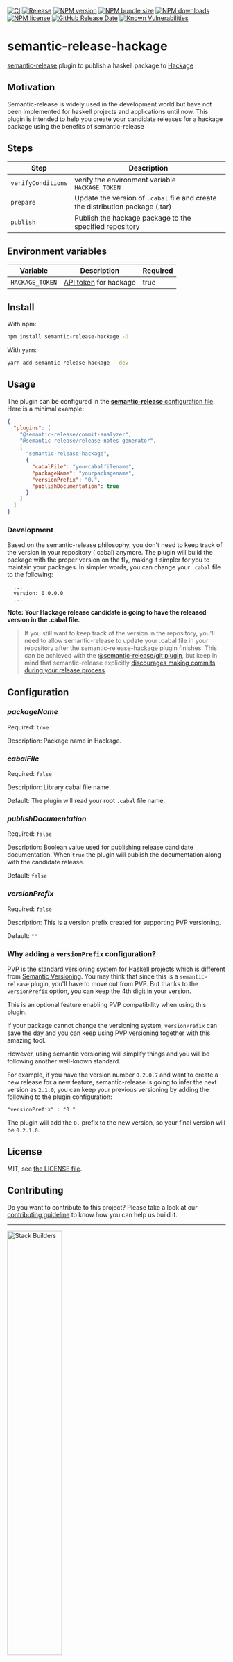 [![CI](https://github.com/stackbuilders/semantic-release-hackage/actions/workflows/ci.yml/badge.svg)](https://github.com/stackbuilders/semantic-release-hackage/actions/workflows/ci.yml)
[![Release](https://github.com/stackbuilders/semantic-release-hackage/actions/workflows/release.yml/badge.svg)](https://github.com/stackbuilders/semantic-release-hackage/actions/workflows/release.yml)
[![NPM version](https://img.shields.io/npm/v/semantic-release-hackage?logo=npm)](https://www.npmjs.com/package/semantic-release-hackage)
[![NPM bundle size](https://img.shields.io/bundlephobia/min/semantic-release-hackage)](https://www.npmjs.com/package/semantic-release-hackage)
[![NPM downloads](https://img.shields.io/npm/dm/semantic-release-hackage)](https://www.npmjs.com/package/semantic-release-hackage)
[![NPM license](https://img.shields.io/npm/l/semantic-release-hackage)](https://github.com/stackbuilders/semantic-release-hackage/blob/main/LICENSE)
[![GitHub Release Date](https://img.shields.io/github/release-date/stackbuilders/semantic-release-hackage)](https://github.com/stackbuilders/semantic-release-hackage/releases)
[![Known Vulnerabilities](https://snyk.io/test/github/stackbuilders/semantic-release-hackage/badge.svg)](https://snyk.io/test/github/stackbuilders/semantic-release-hackage)

# semantic-release-hackage

[semantic-release](https://semantic-release.gitbook.io/semantic-release/) plugin to publish a haskell package to [Hackage](https://hackage.haskell.org/)

## Motivation

Semantic-release is widely used in the development world but have not been implemented for haskell projects and applications until now. This plugin is intended to help you create your candidate releases for a hackage package using the benefits of semantic-release

## Steps

| Step               | Description                                                                    |
| ------------------ | ------------------------------------------------------------------------------ |
| `verifyConditions` | verify the environment variable `HACKAGE_TOKEN`                                |
| `prepare`          | Update the version of `.cabal` file and create the distribution package (.tar) |
| `publish`          | Publish the hackage package to the specified repository                        |

## Environment variables

| Variable        | Description                                                    | Required |
| --------------- | -------------------------------------------------------------- | -------- |
| `HACKAGE_TOKEN` | [API token](https://hackage.haskell.org/packages/) for hackage | true     |

## Install

With npm:

```sh
npm install semantic-release-hackage -D
```

With yarn:

```sh
yarn add semantic-release-hackage --dev
```

## Usage

The plugin can be configured in the [**semantic-release** configuration file](https://github.com/semantic-release/semantic-release/blob/master/docs/usage/configuration.md#configuration). Here is a minimal example:

```json
{
  "plugins": [
    "@semantic-release/commit-analyzer",
    "@semantic-release/release-notes-generator",
    [
      "semantic-release-hackage",
      {
        "cabalFile": "yourcabalfilename",
        "packageName": "yourpackagename",
        "versionPrefix": "0.",
        "publishDocumentation": true
      }
    ]
  ]
}
```

### Development
Based on the semantic-release philosophy, you don't need to keep track of the version in your repository (.cabal) anymore. The plugin will build the package with the proper version on the fly, making it simpler for you to maintain your packages. In simpler words, you can change your `.cabal` file to the following:

```cabal
  ...
  version: 0.0.0.0
  ...
```

__Note: Your Hackage release candidate is going to have the released version in the .cabal file.__

> If you still want to keep track of the version in the repository, you'll need to allow semantic-release to update your .cabal file in your repository after the semantic-release-hackage plugin finishes. This can be achieved with the [@semantic-release/git plugin](https://github.com/semantic-release/git), but keep in mind that semantic-release explicitly [discourages making commits during your release process](https://semantic-release.gitbook.io/semantic-release/support/faq#making-commits-during-the-release-process-adds-significant-complexity).

## Configuration

### _packageName_

Required: `true`

Description: Package name in Hackage.

### _cabalFile_

Required: `false`

Description: Library cabal file name.

Default: The plugin will read your root `.cabal` file name.

### _publishDocumentation_

Required: `false`

Description: Boolean value used for publishing release candidate documentation. When `true` the plugin will publish the documentation along with the candidate release.

Default: `false`

### _versionPrefix_

Required: `false`

Description: This is a version prefix created for supporting PVP versioning.

Default: `""`

### Why adding a `versionPrefix` configuration?

[PVP](https://pvp.haskell.org/) is the standard versioning system for Haskell projects which is different from [Semantic Versioning](https://semver.org/). You may think that since this is a `semantic-release` plugin, you'll have to move out from PVP. But thanks to the `versionPrefix` option, you can keep the 4th digit in your version.

This is an optional feature enabling PVP compatibility when using this plugin.

If your package cannot change the versioning system, `versionPrefix` can save the day and you can keep using PVP versioning together with this amazing tool.

However, using semantic versioning will simplify things and you will be following another well-known standard.

For example, if you have the version number `0.2.0.7` and want to create a new release for a new feature, semantic-release is going to infer the next version as `2.1.0`, you can keep your previous versioning by adding the following to the plugin configuration:

```
"versionPrefix" : "0."
```

The plugin will add the `0.` prefix to the new version, so your final version will be `0.2.1.0`.

## License

MIT, see [the LICENSE file](LICENSE).

## Contributing

Do you want to contribute to this project? Please take a look at our [contributing guideline](/docs/CONTRIBUTING.md) to know how you can help us build it.

---

<img src="https://www.stackbuilders.com/media/images/Sb-supports.original.png" alt="Stack Builders" width="50%"></img>  
[Check out our libraries](https://github.com/stackbuilders/) | [Join our team](https://www.stackbuilders.com/join-us/)

